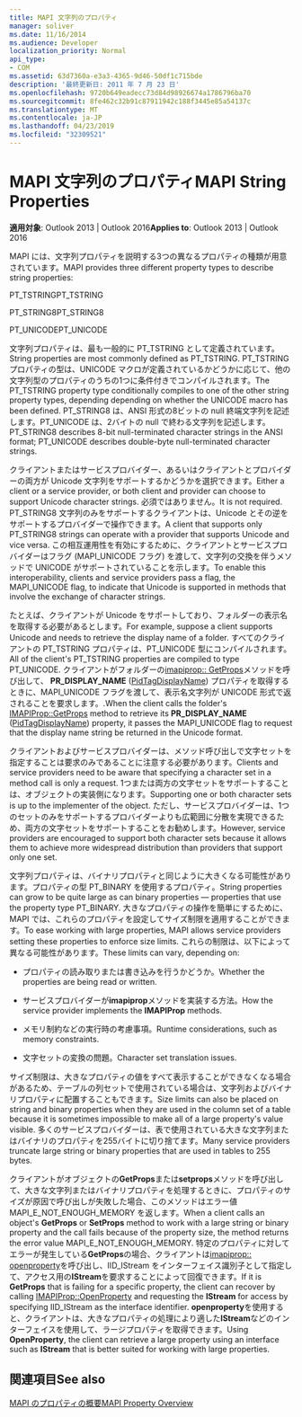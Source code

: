 ```yaml
---
title: MAPI 文字列のプロパティ
manager: soliver
ms.date: 11/16/2014
ms.audience: Developer
localization_priority: Normal
api_type:
- COM
ms.assetid: 63d7360a-e3a3-4365-9d46-50df1c715bde
description: '最終更新日: 2011 年 7 月 23 日'
ms.openlocfilehash: 9720b649eadecc73d84d98926674a1786796ba70
ms.sourcegitcommit: 8fe462c32b91c87911942c188f3445e85a54137c
ms.translationtype: MT
ms.contentlocale: ja-JP
ms.lasthandoff: 04/23/2019
ms.locfileid: "32309521"
---
```

# <a name="mapi-string-properties"></a><span data-ttu-id="71087-103">MAPI 文字列のプロパティ</span><span class="sxs-lookup"><span data-stu-id="71087-103">MAPI String Properties</span></span>

  
  
<span data-ttu-id="71087-104">**適用対象**: Outlook 2013 | Outlook 2016</span><span class="sxs-lookup"><span data-stu-id="71087-104">**Applies to**: Outlook 2013 | Outlook 2016</span></span> 
  
<span data-ttu-id="71087-105">MAPI には、文字列プロパティを説明する3つの異なるプロパティの種類が用意されています。</span><span class="sxs-lookup"><span data-stu-id="71087-105">MAPI provides three different property types to describe string properties:</span></span>
  
<span data-ttu-id="71087-106">PT_TSTRING</span><span class="sxs-lookup"><span data-stu-id="71087-106">PT_TSTRING</span></span>
  
<span data-ttu-id="71087-107">PT_STRING8</span><span class="sxs-lookup"><span data-stu-id="71087-107">PT_STRING8</span></span>
  
<span data-ttu-id="71087-108">PT_UNICODE</span><span class="sxs-lookup"><span data-stu-id="71087-108">PT_UNICODE</span></span>
  
<span data-ttu-id="71087-109">文字列プロパティは、最も一般的に PT_TSTRING として定義されています。</span><span class="sxs-lookup"><span data-stu-id="71087-109">String properties are most commonly defined as PT_TSTRING.</span></span> <span data-ttu-id="71087-110">PT_TSTRING プロパティの型は、UNICODE マクロが定義されているかどうかに応じて、他の文字列型のプロパティのうちの1つに条件付きでコンパイルされます。</span><span class="sxs-lookup"><span data-stu-id="71087-110">The PT_TSTRING property type conditionally compiles to one of the other string property types, depending depending on whether the UNICODE macro has been defined.</span></span> <span data-ttu-id="71087-111">PT_STRING8 は、ANSI 形式の8ビットの null 終端文字列を記述します。PT_UNICODE は、2バイトの null で終わる文字列を記述します。</span><span class="sxs-lookup"><span data-stu-id="71087-111">PT_STRING8 describes 8-bit null-terminated character strings in the ANSI format; PT_UNICODE describes double-byte null-terminated character strings.</span></span> 
  
<span data-ttu-id="71087-112">クライアントまたはサービスプロバイダー、あるいはクライアントとプロバイダーの両方が Unicode 文字列をサポートするかどうかを選択できます。</span><span class="sxs-lookup"><span data-stu-id="71087-112">Either a client or a service provider, or both client and provider can choose to support Unicode character strings.</span></span> <span data-ttu-id="71087-113">必須ではありません。</span><span class="sxs-lookup"><span data-stu-id="71087-113">It is not required.</span></span> <span data-ttu-id="71087-114">PT_STRING8 文字列のみをサポートするクライアントは、Unicode とその逆をサポートするプロバイダーで操作できます。</span><span class="sxs-lookup"><span data-stu-id="71087-114">A client that supports only PT_STRING8 strings can operate with a provider that supports Unicode and vice versa.</span></span> <span data-ttu-id="71087-115">この相互運用性を有効にするために、クライアントとサービスプロバイダーはフラグ (MAPI_UNICODE フラグ) を渡して、文字列の交換を伴うメソッドで UNICODE がサポートされていることを示します。</span><span class="sxs-lookup"><span data-stu-id="71087-115">To enable this interoperability, clients and service providers pass a flag, the MAPI_UNICODE flag, to indicate that Unicode is supported in methods that involve the exchange of character strings.</span></span> 
  
<span data-ttu-id="71087-116">たとえば、クライアントが Unicode をサポートしており、フォルダーの表示名を取得する必要があるとします。</span><span class="sxs-lookup"><span data-stu-id="71087-116">For example, suppose a client supports Unicode and needs to retrieve the display name of a folder.</span></span> <span data-ttu-id="71087-117">すべてのクライアントの PT_TSTRING プロパティは、PT_UNICODE 型にコンパイルされます。</span><span class="sxs-lookup"><span data-stu-id="71087-117">All of the client's PT_TSTRING properties are compiled to type PT_UNICODE.</span></span> <span data-ttu-id="71087-118">クライアントがフォルダーの[imapiprop:: GetProps](imapiprop-getprops.md)メソッドを呼び出して、 **PR_DISPLAY_NAME** ([PidTagDisplayName](pidtagdisplayname-canonical-property.md)) プロパティを取得するときに、MAPI_UNICODE フラグを渡して、表示名文字列が UNICODE 形式で返されることを要求します。.</span><span class="sxs-lookup"><span data-stu-id="71087-118">When the client calls the folder's [IMAPIProp::GetProps](imapiprop-getprops.md) method to retrieve its **PR_DISPLAY_NAME** ([PidTagDisplayName](pidtagdisplayname-canonical-property.md)) property, it passes the MAPI_UNICODE flag to request that the display name string be returned in the Unicode format.</span></span> 
  
<span data-ttu-id="71087-119">クライアントおよびサービスプロバイダーは、メソッド呼び出しで文字セットを指定することは要求のみであることに注意する必要があります。</span><span class="sxs-lookup"><span data-stu-id="71087-119">Clients and service providers need to be aware that specifying a character set in a method call is only a request.</span></span> <span data-ttu-id="71087-120">1つまたは両方の文字セットをサポートすることは、オブジェクトの実装側になります。</span><span class="sxs-lookup"><span data-stu-id="71087-120">Supporting one or both character sets is up to the implementer of the object.</span></span> <span data-ttu-id="71087-121">ただし、サービスプロバイダーは、1つのセットのみをサポートするプロバイダーよりも広範囲に分散を実現できるため、両方の文字セットをサポートすることをお勧めします。</span><span class="sxs-lookup"><span data-stu-id="71087-121">However, service providers are encouraged to support both character sets because it allows them to achieve more widespread distribution than providers that support only one set.</span></span> 
  
<span data-ttu-id="71087-122">文字列プロパティは、バイナリプロパティと同じように大きくなる可能性があります。プロパティの型 PT_BINARY を使用するプロパティ。</span><span class="sxs-lookup"><span data-stu-id="71087-122">String properties can grow to be quite large as can binary properties — properties that use the property type PT_BINARY.</span></span> <span data-ttu-id="71087-123">大きなプロパティの操作を簡単にするために、MAPI では、これらのプロパティを設定してサイズ制限を適用することができます。</span><span class="sxs-lookup"><span data-stu-id="71087-123">To ease working with large properties, MAPI allows service providers setting these properties to enforce size limits.</span></span> <span data-ttu-id="71087-124">これらの制限は、以下によって異なる可能性があります。</span><span class="sxs-lookup"><span data-stu-id="71087-124">These limits can vary, depending on:</span></span>
  
- <span data-ttu-id="71087-125">プロパティの読み取りまたは書き込みを行うかどうか。</span><span class="sxs-lookup"><span data-stu-id="71087-125">Whether the properties are being read or written.</span></span>
    
- <span data-ttu-id="71087-126">サービスプロバイダーが**imapiprop**メソッドを実装する方法。</span><span class="sxs-lookup"><span data-stu-id="71087-126">How the service provider implements the **IMAPIProp** methods.</span></span> 
    
- <span data-ttu-id="71087-127">メモリ制約などの実行時の考慮事項。</span><span class="sxs-lookup"><span data-stu-id="71087-127">Runtime considerations, such as memory constraints.</span></span>
    
- <span data-ttu-id="71087-128">文字セットの変換の問題。</span><span class="sxs-lookup"><span data-stu-id="71087-128">Character set translation issues.</span></span> 
    
<span data-ttu-id="71087-129">サイズ制限は、大きなプロパティの値をすべて表示することができなくなる場合があるため、テーブルの列セットで使用されている場合は、文字列およびバイナリプロパティに配置することもできます。</span><span class="sxs-lookup"><span data-stu-id="71087-129">Size limits can also be placed on string and binary properties when they are used in the column set of a table because it is sometimes impossible to make all of a large property's value visible.</span></span> <span data-ttu-id="71087-130">多くのサービスプロバイダーは、表で使用されている大きな文字列またはバイナリのプロパティを255バイトに切り捨てます。</span><span class="sxs-lookup"><span data-stu-id="71087-130">Many service providers truncate large string or binary properties that are used in tables to 255 bytes.</span></span> 
  
<span data-ttu-id="71087-131">クライアントがオブジェクトの**GetProps**または**setprops**メソッドを呼び出して、大きな文字列またはバイナリプロパティを処理するときに、プロパティのサイズが原因で呼び出しが失敗した場合、このメソッドはエラー値 MAPI_E_NOT_ENOUGH_MEMORY を返します。</span><span class="sxs-lookup"><span data-stu-id="71087-131">When a client calls an object's **GetProps** or **SetProps** method to work with a large string or binary property and the call fails because of the property size, the method returns the error value MAPI_E_NOT_ENOUGH_MEMORY.</span></span> <span data-ttu-id="71087-132">特定のプロパティに対してエラーが発生している**GetProps**の場合、クライアントは[imapiprop:: openproperty](imapiprop-openproperty.md)を呼び出し、IID_IStream をインターフェイス識別子として指定して、アクセス用の**IStream**を要求することによって回復できます。</span><span class="sxs-lookup"><span data-stu-id="71087-132">If it is **GetProps** that is failing for a specific property, the client can recover by calling [IMAPIProp::OpenProperty](imapiprop-openproperty.md) and requesting the **IStream** for access by specifying IID_IStream as the interface identifier.</span></span> <span data-ttu-id="71087-133">**openproperty**を使用すると、クライアントは、大きなプロパティの処理により適した**IStream**などのインターフェイスを使用して、ラージプロパティを取得できます。</span><span class="sxs-lookup"><span data-stu-id="71087-133">Using **OpenProperty**, the client can retrieve a large property using an interface such as **IStream** that is better suited for working with large properties.</span></span> 
  
## <a name="see-also"></a><span data-ttu-id="71087-134">関連項目</span><span class="sxs-lookup"><span data-stu-id="71087-134">See also</span></span>



[<span data-ttu-id="71087-135">MAPI のプロパティの概要</span><span class="sxs-lookup"><span data-stu-id="71087-135">MAPI Property Overview</span></span>](mapi-property-overview.md)

